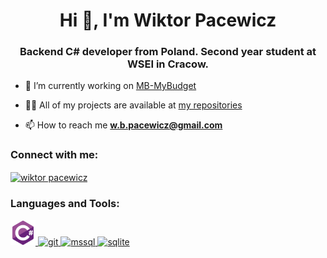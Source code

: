 <h1 align="center">Hi 👋, I'm Wiktor Pacewicz</h1>
<h3 align="center">Backend C# developer from Poland. Second year student at WSEI in Cracow.</h3>

- 🔭 I’m currently working on [MB-MyBudget](https://github.com/Zabernik/MyBudget)

- 👨‍💻 All of my projects are available at [my repositories](https://github.com/Zabernik?tab=repositories)

- 📫 How to reach me **w.b.pacewicz@gmail.com**

<h3 align="left">Connect with me:</h3>
<p align="left">
<a href="https://linkedin.com/in/wiktor pacewicz" target="blank"><img align="center" src="https://raw.githubusercontent.com/rahuldkjain/github-profile-readme-generator/master/src/images/icons/Social/linked-in-alt.svg" alt="wiktor pacewicz" height="30" width="40" /></a>
</p>

<h3 align="left">Languages and Tools:</h3>
<p align="left"> <a href="https://www.w3schools.com/cs/" target="_blank" rel="noreferrer"> <img src="https://raw.githubusercontent.com/devicons/devicon/master/icons/csharp/csharp-original.svg" alt="csharp" width="40" height="40"/> </a> <a href="https://git-scm.com/" target="_blank" rel="noreferrer"> <img src="https://www.vectorlogo.zone/logos/git-scm/git-scm-icon.svg" alt="git" width="40" height="40"/> </a> <a href="https://www.microsoft.com/en-us/sql-server" target="_blank" rel="noreferrer"> <img src="https://www.svgrepo.com/show/303229/microsoft-sql-server-logo.svg" alt="mssql" width="40" height="40"/> </a> <a href="https://www.sqlite.org/" target="_blank" rel="noreferrer"> <img src="https://www.vectorlogo.zone/logos/sqlite/sqlite-icon.svg" alt="sqlite" width="40" height="40"/> </a> </p>
